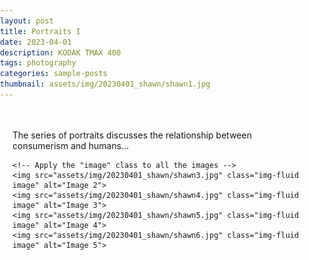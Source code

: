 ```yaml
---
layout: post
title: Portraits I
date: 2023-04-01
description: KODAK TMAX 400
tags: photography
categories: sample-posts
thumbnail: assets/img/20230401_shawn/shawn1.jpg
---
```

<style>
    body {
        margin: 0;
        padding: 0;
        background: url('assets/img/20230401_shawn/shawn1.jpg') no-repeat center center fixed;
        background-size: cover;
    }
    .content {
        padding: 20px;
    }
    .image {
        width: 100%;
        max-width: 100%;
        height: auto;
    }
</style>

<div class="content">
    <p>The series of portraits discusses the relationship between consumerism and humans...</p>

    <!-- Apply the "image" class to all the images -->
    <img src="assets/img/20230401_shawn/shawn3.jpg" class="img-fluid image" alt="Image 2">
    <img src="assets/img/20230401_shawn/shawn4.jpg" class="img-fluid image" alt="Image 3">
    <img src="assets/img/20230401_shawn/shawn5.jpg" class="img-fluid image" alt="Image 4">
    <img src="assets/img/20230401_shawn/shawn6.jpg" class="img-fluid image" alt="Image 5">
</div>
